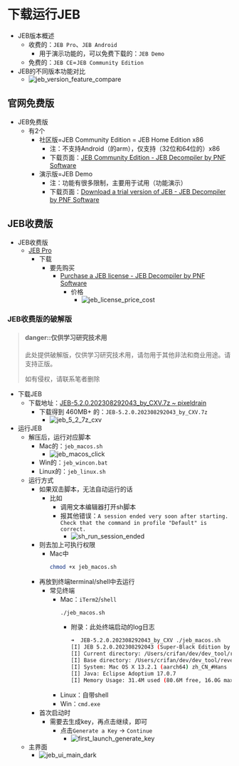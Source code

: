 # 下载运行JEB

* JEB版本概述
  * 收费的：`JEB Pro`、`JEB Android`
    * 用于演示功能的，可以免费下载的：`JEB Demo`
  * 免费的：`JEB CE`=`JEB Community Edition`
* JEB的不同版本功能对比
  * ![jeb_version_feature_compare](../assets/img/jeb_version_feature_compare.jpg)

## 官网免费版

* JEB免费版
  * 有2个
    * 社区版=JEB Community Edition = JEB Home Edition x86
      * 注：不支持Android（的arm），仅支持（32位和64位的）x86
      * 下载页面：[JEB Community Edition - JEB Decompiler by PNF Software](https://www.pnfsoftware.com/jeb/community-edition)
    * 演示版=JEB Demo
      * 注：功能有很多限制，主要用于试用（功能演示）
      * 下载页面：[Download a trial version of JEB - JEB Decompiler by PNF Software](https://www.pnfsoftware.com/jeb/demo)

## JEB收费版

* JEB收费版
  * [JEB Pro](https://www.pnfsoftware.com/jeb/)
    * 下载
      * 要先购买
        * [Purchase a JEB license - JEB Decompiler by PNF Software](https://www.pnfsoftware.com/jeb/buy)
          * 价格
            * ![jeb_license_price_cost](../assets/img/jeb_license_price_cost.jpg)

### JEB收费版的破解版

> #### danger::仅供学习研究技术用
> 此处提供破解版，仅供学习研究技术用，请勿用于其他非法和商业用途。请支持正版。
> 
> 如有侵权，请联系笔者删除

* 下载JEB
  * 下载地址：[JEB-5.2.0.202308292043_by_CXV.7z ~ pixeldrain](https://pixeldrain.com/u/iPz6HCP2)
    * 下载得到 460MB+ 的：`JEB-5.2.0.202308292043_by_CXV.7z`
      * ![jeb_5_2_7z_cxv](../assets/img/jeb_5_2_7z_cxv.jpg)
* 运行JEB
  * 解压后，运行对应脚本
    * Mac的：`jeb_macos.sh`
      * ![jeb_macos_click](../assets/img/jeb_macos_click.jpg)
    * Win的：`jeb_wincon.bat`
    * Linux的：`jeb_linux.sh`
  * 运行方式
    * 如果双击脚本，无法自动运行的话
      * 比如
        * 调用文本编辑器打开sh脚本
        * 报其他错误：`A session ended very soon after starting. Check that the command in profile "Default" is correct.`
          * ![sh_run_session_ended](../assets/img/sh_run_session_ended.jpg)
    * 则去加上可执行权限
      * Mac中
        ```bash
        chmod +x jeb_macos.sh
        ```
    * 再放到终端terminal/shell中去运行
      * 常见终端
        * Mac：`iTerm2`/`shell`
          ```bash
          ./jeb_macos.sh
          ```
            * 附录：此处终端启动的log日志
              ```bash
              ➜  JEB-5.2.0.202308292043_by_CXV ./jeb_macos.sh
              [I] JEB 5.2.0.202308292043 (Super-Black Edition by CXV) is starting...
              [I] Current directory: /Users/crifan/dev/dev_tool/reverse_security/android/JEB/JEB-5.2.0.202308292043_by_CXV
              [I] Base directory: /Users/crifan/dev/dev_tool/reverse_security/android/JEB/JEB-5.2.0.202308292043_by_CXV
              [I] System: Mac OS X 13.2.1 (aarch64) zh_CN_#Hans
              [I] Java: Eclipse Adoptium 17.0.7
              [I] Memory Usage: 31.4M used (80.6M free, 16.0G max)
              ```
        * Linux：自带shell
        * Win：`cmd.exe`
    * 首次启动时
      * 需要去生成key，再点击继续，即可
        * 点击`Generate a Key` -> `Continue`
          * ![first_launch_generate_key](../assets/img/first_launch_generate_key.png)
  * 主界面
    * ![jeb_ui_main_dark](../assets/img/jeb_ui_main_dark.jpg)

